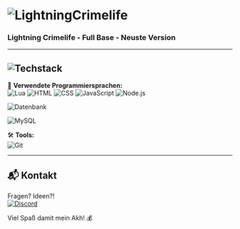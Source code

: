 # ![LightningCrimelife  ](https://img.shields.io/badge/⚡-LightningCrimelife-6A0DAD)  
### Lightning Crimelife - Full Base - Neuste Version  

---

## ![Techstack](https://img.shields.io/badge/🖥️-Tech_Stack-6A0DAD)  
🚀 **Verwendete Programmiersprachen:**  
![Lua](https://img.shields.io/badge/Lua-000000?style=for-the-badge&logo=lua&logoColor=6A0DAD)
![HTML](https://img.shields.io/badge/HTML5-000000?style=for-the-badge&logo=html5&logoColor=6A0DAD)
![CSS](https://img.shields.io/badge/CSS3-000000?style=for-the-badge&logo=css3&logoColor=6A0DAD)
![JavaScript](https://img.shields.io/badge/JavaScript-000000?style=for-the-badge&logo=javascript&logoColor=6A0DAD)
![Node.js](https://img.shields.io/badge/Node.js-000000?style=for-the-badge&logo=node.js&logoColor=6A0DAD)


![Datenbank](https://img.shields.io/badge/Datenbank-000000?style=for-the-badge&logo=mysql&logoColor=6A0DAD)

![MySQL](https://img.shields.io/badge/MYSQL-6A0DAD&logo=mysql&logoColor=6A0DAD)  

🛠️ **Tools:**  
![Git](https://img.shields.io/badge/Git-000000?style=for-the-badge&logo=git&logoColor=6A0DAD)  

---

## 📬 Kontakt  
Fragen? Ideen?!  
[![Discord](https://img.shields.io/badge/Discord-000000?style=for-the-badge&logo=discord&logoColor=6A0DAD)](https://discord.com/users/1103038390481465434)  

Viel Spaß damit mein Akh! 💰
